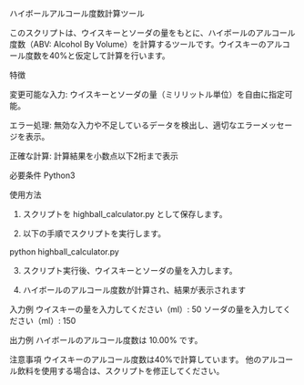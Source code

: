ハイボールアルコール度数計算ツール

このスクリプトは、ウイスキーとソーダの量をもとに、ハイボールのアルコール度数（ABV: Alcohol By Volume）を計算するツールです。ウイスキーのアルコール度数を40%と仮定して計算を行います。

特徴

変更可能な入力: ウイスキーとソーダの量（ミリリットル単位）を自由に指定可能。

エラー処理: 無効な入力や不足しているデータを検出し、適切なエラーメッセージを表示。

正確な計算: 計算結果を小数点以下2桁まで表示

必要条件
Python3

使用方法

1. スクリプトを highball_calculator.py として保存します。


2. 以下の手順でスクリプトを実行します。

python highball_calculator.py


3. スクリプト実行後、ウイスキーとソーダの量を入力します。


4. ハイボールのアルコール度数が計算され、結果が表示されます

入力例
ウイスキーの量を入力してください（ml）: 50
ソーダの量を入力してください（ml）: 150

出力例
ハイボールのアルコール度数は 10.00% です。

注意事項
ウイスキーのアルコール度数は40%で計算しています。
他のアルコール飲料を使用する場合は、スクリプトを修正してください。
